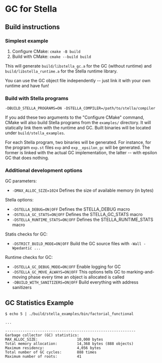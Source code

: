 # GC for Stella

## Build instructions

### Simplest example

1. Configure CMake: `cmake -B build`
2. Build with CMake: `cmake --build build`

This will generate `build/libstella_gc.a` for the GC (without runtime) and `build/libstella_runtime.a` for the Stella runtime library.

You can use the GC object file independently -- just link it with your own runtime and have fun!

### Build with Stella programs

`-DBUILD_STELLA_PROGRAMS=ON -DSTELLA_COMPILER=/path/to/stella/compiler`

If you add these two arguments to the "Configure CMake" command, CMake will also build Stella programs from the `examples/` directory. It will statically link them with the runtime and GC. Built binaries will be located under `build/stella_examples`.

For each Stella program, two binaries will be generated. For instance, for the program `exp.st` files `exp` and `exp__epsilon_gc` will be generated. The former is linked with the actual GC implementation, the latter -- with epsilon GC that does nothing.

### Additional development options

GC parameters:

* `-DMAX_ALLOC_SIZE=1024` Defines the size of available memory (in bytes)

Stella options:

* `-DSTELLA_DEBUG=ON|OFF` Defines the STELLA_DEBUG macro
* `-DSTELLA_GC_STATS=ON|OFF` Defines the STELLA_GC_STATS macro
* `-DSTELLA_RUNTIME_STATS=ON|OFF` Defines the STELLA_RUNTIME_STATS macro

Statis checks for GC:

* `-DSTRICT_BUILD_MODE=ON|OFF` Build the GC source files with `-Wall -Wpedantic ...`

Runtime checks for GC:

* `-DSTELLA_GC_DEBUG_MODE=ON|OFF` Enable logging for GC
* `-DSTELLA_GC_MOVE_ALWAYS=ON|OFF` This options tells GC to marking-and-moving phase every time an object is allocated is called
* `-DBUILD_WITH_SANITIZERS=ON|OFF` Build everything with address sanitizers

## GC Statistics Example

```
$ echo 5 | ./build/stella_examples/bin/factorial_functional

...

------------------------------------------------------------
Garbage collector (GC) statistics:
MAX_ALLOC_SIZE:                  10,000 bytes
Total memory allocation:         14,368 bytes (888 objects)
Maximum residency:               4,056 bytes
Total number of GC cycles:       888 times
Maximum number of roots:         41
```
